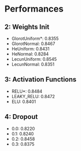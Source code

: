 # Performances

## 2: Weights Init

- GlorotUniform*: 0.8355
- GlorotNormal: 0.8467
- HeUniform: 0.8431
- HeNormal: 0.8284
- LecunUniform: 0.8545
- LecunNormal: 0.8351

## 3: Activation Functions

- RELU*: 0.8484
- LEAKY_RELU: 0.8472
- ELU: 0.8401

## 4: Dropout

- 0.0: 0.8220
- 0.1: 0.8240
- 0.2: 0.8458
- 0.3: 0.8375
